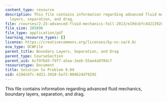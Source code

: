 ```yaml
---
content_type: resource
description: This file contains information regarding advanced fluid mechanics, boundary
  layers, separation, and drag.
file: /courses/2-25-advanced-fluid-mechanics-fall-2013/e19dcbfc4d2139285a7300d624d79292_MIT2_25F13_Solution9.09.pdf
file_size: 203896
file_type: application/pdf
learning_resource_types: []
license: https://creativecommons.org/licenses/by-nc-sa/4.0/
ocw_type: OCWFile
parent_title: Boundary Layers, Separation, and Drag
parent_type: CourseSection
parent_uid: bcf976d3-f9f7-a5aa-2eeb-55ae4a078dc7
resourcetype: Document
title: Solution to Problem 9.09
uid: e19dcbfc-4d21-3928-5a73-00d624d79292
---
```

This file contains information regarding advanced fluid mechanics, boundary layers, separation, and drag.